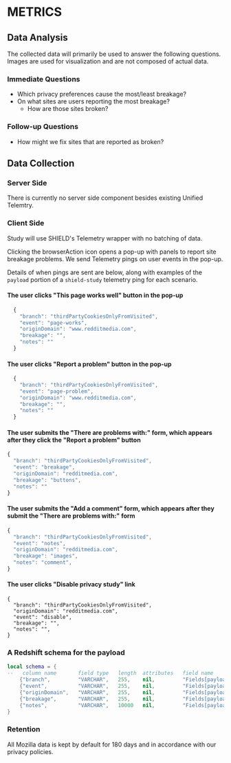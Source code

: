 # METRICS

## Data Analysis
The collected data will primarily be used to answer the following questions.
Images are used for visualization and are not composed of actual data.

### Immediate Questions

* Which privacy preferences cause the most/least breakage?
* On what sites are users reporting the most breakage?
  * How are those sites broken?

### Follow-up Questions

* How might we fix sites that are reported as broken?

## Data Collection

### Server Side
There is currently no server side component besides existing Unified Telemtry.

### Client Side
Study will use SHIELD's Telemetry wrapper with no batching of data.

Clicking the browserAction icon opens a pop-up with panels to report site
breakage problems. We send Telemetry pings on user events in the pop-up.

Details of when pings are sent are below, along with examples of the `payload`
portion of a `shield-study` telemetry ping for each scenario.

#### The user clicks "This page works well" button in the pop-up

```js
  {
    "branch": "thirdPartyCookiesOnlyFromVisited",
    "event": "page-works",
    "originDomain": "www.redditmedia.com",
    "breakage": "",
    "notes": ""
  }
```

#### The user clicks "Report a problem" button in the pop-up

```js
  {
    "branch": "thirdPartyCookiesOnlyFromVisited",
    "event": "page-problem",
    "originDomain": "www.redditmedia.com",
    "breakage": "",
    "notes": ""
  }
```

#### The user submits the "There are problems with:" form, which appears after they click the "Report a problem" button

```js
{
  "branch": "thirdPartyCookiesOnlyFromVisited",
  "event": "breakage",
  "originDomain": "redditmedia.com",
  "breakage": "buttons",
  "notes": ""
}
```

#### The user submits the "Add a comment" form, which appears after they submit the "There are problems with:" form

```js
{
  "branch": "thirdPartyCookiesOnlyFromVisited",
  "event": "notes",
  "originDomain": "redditmedia.com",
  "breakage": "images",
  "notes": "comment",
}
```

#### The user clicks "Disable privacy study" link

```
{
  "branch": "thirdPartyCookiesOnlyFromVisited",
  "originDomain": "redditmedia.com",
  "event": "disable",
  "breakage": "",
  "notes": "",
}
```

### A Redshift schema for the payload

```lua
local schema = {
--   column name       field type   length  attributes   field name
    {"branch",         "VARCHAR",   255,    nil,         "Fields[payload.branch]"},
    {"event",          "VARCHAR",   255,    nil,         "Fields[payload.event]"},
    {"originDomain",   "VARCHAR",   255,    nil,         "Fields[payload.originDomain]"},
    {"breakage",       "VARCHAR",   255,    nil,         "Fields[payload.breakage]"},
    {"notes",          "VARCHAR",   10000   nil,         "Fields[payload.notes]"}
}
```

### Retention

All Mozilla data is kept by default for 180 days and in accordance with our
privacy policies.
